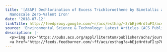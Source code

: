 ```yaml
---
title: '[ASAP] Dechlorination of Excess Trichloroethene by Bimetallic and Sulfidated
  Nanoscale Zero-Valent Iron'
date: '2018-07-12'
linkTitle: http://feedproxy.google.com/~r/acs/esthag/~3/bEjeHrdtuFI/acs.est.8b01735
source: 'Environmental Science & Technology: Latest Articles (ACS Publications)'
description: |-
  <p><img src="https://pubs.acs.org/appl/literatum/publisher/achs/journals/content/esthag/0/esthag.ahead-of-print/acs.est.8b01735/20180712/images/medium/es-2018-01735f_0007.gif" alt="TOC Graphic"/></p><div><cite>Environmental Science & Technology</cite></div><div>DOI: 10.1021/acs.est.8b01735</div><div class="feedflare">
  <a href="http://feeds.feedburner.com/~ff/acs/esthag?a=bEjeHrdtuFI:p7OpudT6tis:yIl2AUoC8zA"><img src="http://feeds.feedburner.com/~ff/acs/esthag?d=yIl2AUoC8zA" border="0"></img></a>
---
```

